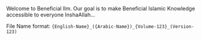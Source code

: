 Welcome to Beneficial Ilm. Our goal is to make Beneficial Islamic Knowledge accessible to everyone InshaAllah...

File Name format: `{English-Name}_({Arabic-Name})_{Volume-123}_(Version-123)`
